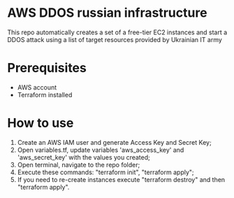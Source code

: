 # AWS DDOS russian infrastructure

This repo automatically creates a set of a free-tier EC2 instances and start a DDOS attack using a list of target resources provided by Ukrainian IT army

# Prerequisites
- AWS account
- Terraform installed

# How to use
1. Create an AWS IAM user and generate Access Key and Secret Key;
2. Open variables.tf, update variables 'aws_access_key' and 'aws_secret_key' with the values you created;
3. Open terminal, navigate to the repo folder;
4. Execute these commands: "terraform init", "terraform apply";
5. If you need to re-create instances execute "terraform destroy" and then "terraform apply".